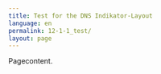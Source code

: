 ```yaml
---
title: Test for the DNS Indikator-Layout
language: en
permalink: 12-1-1_test/
layout: page
---
```


Pagecontent.
